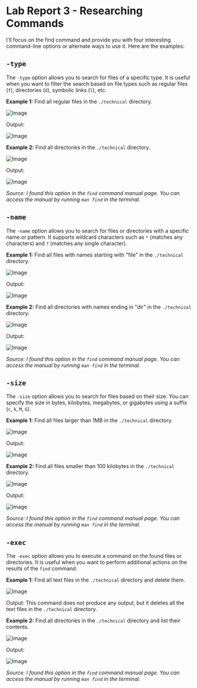 # Lab Report 3 - Researching Commands

I'll focus on the find command and provide you with four interesting command-line options or alternate ways to use it. Here are the examples:

## `-type`

The `-type` option allows you to search for files of a specific type. It is useful when you want to filter the search based on file types such as regular files (`f`), directories (`d`), symbolic links (`l`), etc.

**Example 1:** Find all regular files in the `./technical` directory.

![Image](1-1-1.png)

Output:

![Image](1-1-2.png)

**Example 2:** Find all directories in the `./technical` directory.

![Image](1-2-1.png)

Output:

![Image](1-2-2.png)

*Source: I found this option in the `find` command manual page. You can access the manual by running `man find` in the terminal.*


## `-name`

The `-name` option allows you to search for files or directories with a specific name or pattern. It supports wildcard characters such as `*` (matches any characters) and `?` (matches any single character).

**Example 1:** Find all files with names starting with "file" in the `./technical` directory.

![Image](2-1-1.png)

Output:

![Image](2-1-2.png)

**Example 2:** Find all directories with names ending in "dir" in the `./technical` directory.

![Image](2-2-1.png)

Output:

![Image](2-2-2.png)

*Source: I found this option in the `find` command manual page. You can access the manual by running `man find` in the terminal.*


## `-size`

The `-size` option allows you to search for files based on their size. You can specify the size in bytes, kilobytes, megabytes, or gigabytes using a suffix (`c`, `k`, `M`, `G`).

**Example 1:** Find all files larger than 1MB in the `./technical` directory.

![Image](3-1-1.png)

Output:

![Image](3-1-2.png)

**Example 2:** Find all files smaller than 100 kilobytes in the `./technical` directory.

![Image](3-2-1.png)

Output:

![Image](3-2-2.png)

*Source: I found this option in the `find` command manual page. You can access the manual by running `man find` in the terminal.*


## `-exec`

The `-exec` option allows you to execute a command on the found files or directories. It is useful when you want to perform additional actions on the results of the `find` command.

**Example 1:** Find all text files in the `./technical` directory and delete them.

![Image](4-1-1.png)

Output: This command does not produce any output, but it deletes all the text files in the `./technical` directory.

**Example 2:** Find all directories in the `./technical` directory and list their contents.

![Image](4-2-1.png)

Output:

![Image](4-2-2.png)

*Source: I found this option in the `find` command manual page. You can access the manual by running `man find` in the terminal.*
